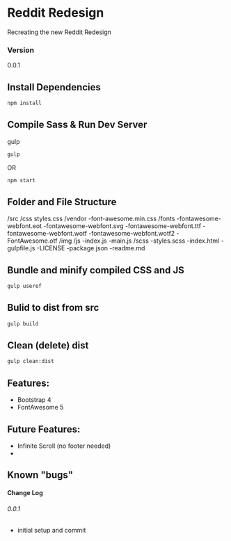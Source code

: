 # Reddit Redesign

Recreating the new Reddit Redesign

### Version

0.0.1

## Install Dependencies

```bash
npm install
```

## Compile Sass & Run Dev Server

gulp

```bash
gulp
```
OR

```bash
npm start
```

## Folder and File Structure

/src
    /css
    styles.css
        /vendor
        -font-awesome.min.css
    /fonts
    -fontawesome-webfont.eot
    -fontawesome-webfont.svg
    -fontawesome-webfont.ttf
    -fontawesome-webfont.wotf
    -fontawesome-webfont.wotf2
    -FontAwesome.otf
    /img
    /js
        -index.js
        -main.js
    /scss
    -styles.scss
-index.html
-gulpfile.js
-LICENSE
-package.json
-readme.md

## Bundle and minify compiled CSS and JS

```bash
gulp useref
```

## Bulid to dist from src

```bash
gulp build
```
## Clean (delete) dist

```bash
gulp clean:dist
```

## Features:

* Bootstrap 4
* FontAwesome 5


## Future Features:

* Infinite Scroll (no footer needed)
* 

## Known "bugs"


#### Change Log

###### 0.0.1

* initial setup and commit

